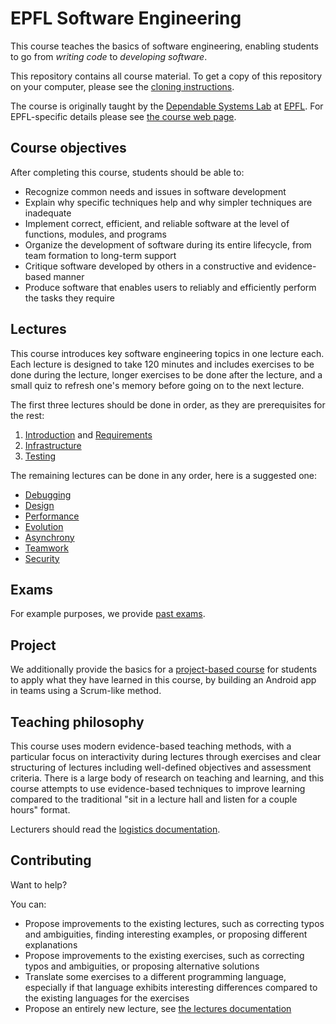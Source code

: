 # EPFL Software Engineering

This course teaches the basics of software engineering,
enabling students to go from _writing code_ to _developing software_.

This repository contains all course material.
To get a copy of this repository on your computer, please see the [cloning instructions](documentation/Cloning.md).

The course is originally taught by the [Dependable Systems Lab](https://dslab.epfl.ch) at [EPFL](https://ic.epfl.ch).
For EPFL-specific details please see [the course web page](https://dslab.epfl.ch/teaching/sweng/).


## Course objectives

After completing this course, students should be able to:
- Recognize common needs and issues in software development
- Explain why specific techniques help and why simpler techniques are inadequate
- Implement correct, efficient, and reliable software at the level of functions, modules, and programs
- Organize the development of software during its entire lifecycle, from team formation to long-term support
- Critique software developed by others in a constructive and evidence-based manner
- Produce software that enables users to reliably and efficiently perform the tasks they require


## Lectures

This course introduces key software engineering topics in one lecture each.
Each lecture is designed to take 120 minutes and includes exercises to be done during the lecture,
longer exercises to be done after the lecture, and a small quiz to refresh one's memory before going on to the next lecture.

The first three lectures should be done in order, as they are prerequisites for the rest:

1. [Introduction](lectures/Introduction/) and [Requirements](lectures/Requirements/)
2. [Infrastructure](lectures/Infrastructure/)
3. [Testing](lectures/Testing/)

The remaining lectures can be done in any order, here is a suggested one:

- [Debugging](lectures/Debugging/)
- [Design](lectures/Design/)
- [Performance](lectures/Performance/)
- [Evolution](lectures/Evolution/)
- [Asynchrony](lectures/Asynchrony/)
- [Teamwork](lectures/Teamwork/)
- [Security](lectures/Security/)


## Exams

For example purposes, we provide [past exams](exams/).


## Project

We additionally provide the basics for a [project-based course](project/) for students to apply what they have learned in this course,
by building an Android app in teams using a Scrum-like method.


## Teaching philosophy

This course uses modern evidence-based teaching methods, with a particular focus on interactivity during lectures through exercises and
clear structuring of lectures including well-defined objectives and assessment criteria.
There is a large body of research on teaching and learning, and this course attempts to use evidence-based techniques to improve
learning compared to the traditional "sit in a lecture hall and listen for a couple hours" format.

Lecturers should read the [logistics documentation](documentation/Logistics.md).


## Contributing

Want to help?

You can:
- Propose improvements to the existing lectures, such as correcting typos and ambiguities, finding interesting examples, or proposing different explanations
- Propose improvements to the existing exercises, such as correcting typos and ambiguities, or proposing alternative solutions
- Translate some exercises to a different programming language, especially if that language exhibits interesting differences
  compared to the existing languages for the exercises
- Propose an entirely new lecture, see [the lectures documentation](documentation/Lectures.md)

